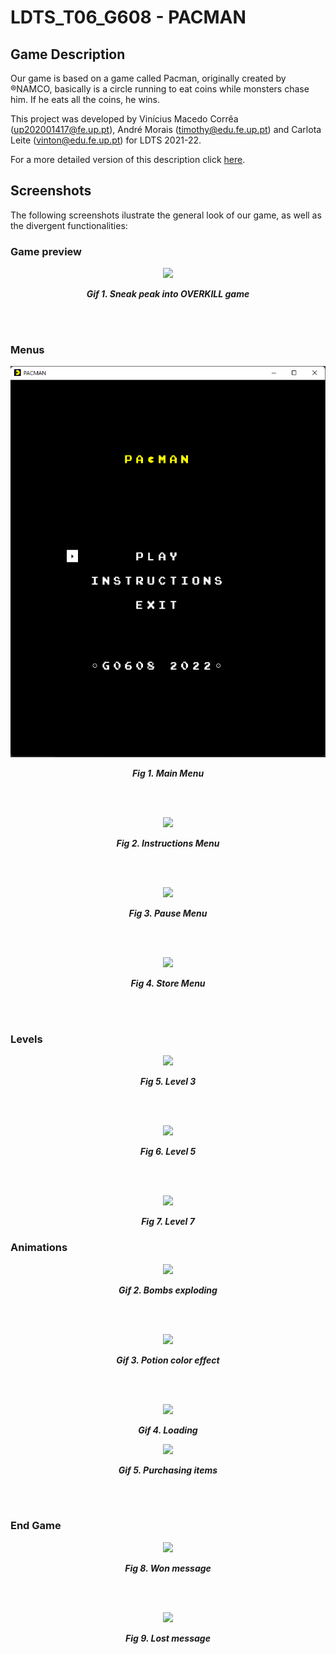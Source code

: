 # LDTS_T06_G608 - PACMAN

## Game Description

Our game is based on a game called Pacman, originally created by ®NAMCO, basically is a circle running to eat coins while monsters chase him. If he eats all the coins, he wins.

This project was developed by Vinícius Macedo Corrêa (up202001417@fe.up.pt), André Morais (timothy@edu.fe.up.pt) and Carlota Leite (vinton@edu.fe.up.pt) for LDTS 2021-22.

For a more detailed version of this description click [here](./docs/README.md).

## Screenshots

The following screenshots ilustrate the general look of our game, as well as the divergent functionalities:
### Game preview

<p align="center" justify="center">
  <img src="docs/gifs/preview.gif"/>
</p>
<p align="center">
  <b><i>Gif 1. Sneak peak into OVERKILL game</i></b>
</p>
<br>
<br />


### Menus

<p align="center" justify="center">
  <img src="docs/images/screenshots/mainMenu.png"/>
</p>
<p align="center">
  <b><i>Fig 1. Main Menu </i></b>
</p>  

<br>
<br />

<p align="center" justify="center">
  <img src="docs/images/screenshots/instructionsMenu.png"/>
</p>
<p align="center">
  <b><i>Fig 2. Instructions Menu </i></b>  
</p>  

<br>
<br />

<p align="center" justify="center">
  <img src="docs/images/screenshots/pauseMenu.png"/>
</p>
<p align="center">
  <b><i>Fig 3. Pause Menu </i></b>
</p>  

<br>
<br />

<p align="center" justify="center">
  <img src="docs/images/screenshots/store.png"/>
</p>
<p align="center">
  <b><i>Fig 4. Store Menu </i></b>
</p>

<br>
<br />

### Levels

<p align="center" justify="center">
  <img src="docs/images/screenshots/level3.png"/>
</p>
<p align="center">
  <b><i>Fig 5. Level 3 </i></b>
</p>

<br>
<br />

<p align="center" justify="center">
  <img src="docs/images/screenshots/level5.png"/>
</p>
<p align="center">
  <b><i>Fig 6. Level 5 </i></b>
</p>

<br>
<br />

<p align="center" justify="center">
  <img src="docs/images/screenshots/level7.png"/>
</p>
<p align="center">
  <b><i>Fig 7. Level 7 </i></b>
</p>


### Animations

<p align="center" justify="center">
  <img src="docs/gifs/bombs.gif"/>
</p>
<p align="center">
  <b><i>Gif 2. Bombs exploding</i></b>
</p>

<br>
<br />

<p align="center" justify="center">
  <img src="docs/gifs/potionEffect.gif"/>
</p>
<p align="center">
  <b><i>Gif 3. Potion color effect </i></b>
</p>

<br>
<br />

<p align="center" justify="center">
  <img src="docs/gifs/loading.gif"/>
</p>
<p align="center">
  <b><i>Gif 4. Loading </i></b>
</p>


<p align="center" justify="center">
  <img src="docs/gifs/store.gif"/>
</p>
<p align="center">
  <b><i>Gif 5. Purchasing items </i></b>
</p>

<br>
<br />

### End Game

<p align="center" justify="center">
  <img src="docs/images/screenshots/YOUWON.png"/>
</p>
<p align="center">
  <b><i>Fig 8. Won message</i></b>
</p>

<br>
<br />

<p align="center" justify="center">
  <img src="docs/images/screenshots/YOULOST.png"/>
</p>
<p align="center">
  <b><i>Fig 9. Lost message</i></b>
</p>
